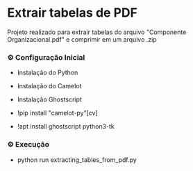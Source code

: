 # Extrair tabelas de PDF

Projeto realizado para extrair tabelas do arquivo "Componente Organizacional.pdf" e comprimir em um arquivo .zip

### :gear: Configuração Inicial

- Instalação do Python
- Instalação do Camelot
- Instalação Ghostscript

- !pip install "camelot-py"[cv]
- !apt install ghostscript python3-tk

### :gear: Execução

- python run extracting_tables_from_pdf.py
